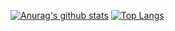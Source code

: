 [![Anurag's github stats](https://github-readme-stats.vercel.app/api?username=Rumyyyyy)](https://github.com/anuraghazra/github-readme-stats)
[![Top Langs](https://github-readme-stats.vercel.app/api/top-langs/?username=Rumyyyyy)](https://github.com/anuraghazra/github-readme-stats)
